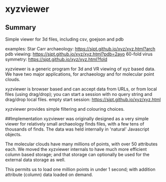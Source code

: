 # xyzviewer
## Summary
Simple viewer for 3d files, including csv, goejson and pdb

examples:
Star Carr archaeology: https://sjpt.github.io/xyz/xyz.html?arch
pdb viewing: https://sjpt.github.io/xyz/xyz.html?pdb=2ayo
60-fold virus symmetry: https://sjpt.github.io/xyz/xyz.html?fold

xyzviewer is a generic program for 3d and VR viewing of xyz based data. We have two major applications, for archaeology and for molecular point clouds.

xyzviewer is browser based and can accept data from URLs, or from local files (using drag/drop); you can start a session with no query string and drag/drop local files.
empty start session: https://sjpt.github.io/xyz/xyz.html

xyzviewer provides simple filtering and colouring choices.

##Implementation
xyzviewer was originally designed as a very simple viewer for relatively small archaeology finds files, with a few tens of thousands of finds. The data was held internally in 'natural' Javascript objects.

The molecular clouds have many millions of points, with over 50 attributes each. We moved the xyzviewer internals to have much more efficient column based storage; and that storage can optionally be used for the external data storage as well.

This permits us to load one million points in under 1 second; with addition attribute (column) data loaded on demand.


